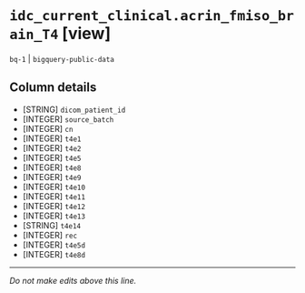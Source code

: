 # `idc_current_clinical.acrin_fmiso_brain_T4` [view]
`bq-1` | `bigquery-public-data`

## Column details
* [STRING]    `dicom_patient_id`
* [INTEGER]   `source_batch`
* [INTEGER]   `cn`
* [INTEGER]   `t4e1`
* [INTEGER]   `t4e2`
* [INTEGER]   `t4e5`
* [INTEGER]   `t4e8`
* [INTEGER]   `t4e9`
* [INTEGER]   `t4e10`
* [INTEGER]   `t4e11`
* [INTEGER]   `t4e12`
* [INTEGER]   `t4e13`
* [STRING]    `t4e14`
* [INTEGER]   `rec`
* [INTEGER]   `t4e5d`
* [INTEGER]   `t4e8d`

-------------------------------------------------------------------------------
*Do not make edits above this line.*
